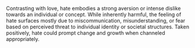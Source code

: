 
Contrasting with love, hate embodies a strong aversion or intense dislike towards an individual or concept. While inherently harmful, the feeling of hate surfaces mostly due to miscommunication, misunderstanding, or fear based on perceived threat to individual identity or societal structures. Taken positively, hate could prompt change and growth when channeled appropriately.

